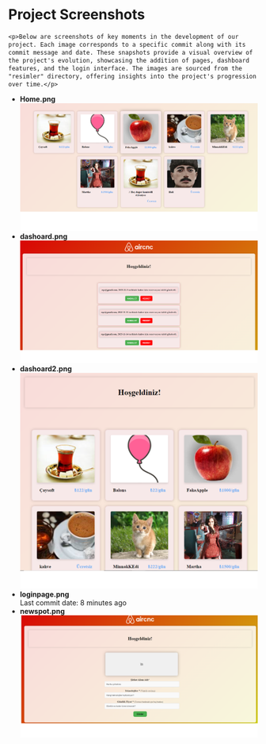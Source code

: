 
Project Screenshots
===================
    <p>Below are screenshots of key moments in the development of our project. Each image corresponds to a specific commit along with its commit message and date. These snapshots provide a visual overview of the project's evolution, showcasing the addition of pages, dashboard features, and the login interface. The images are sourced from the "resimler" directory, offering insights into the project's progression over time.</p>

*   **Home.png**  
    ![Adsız.png](resimler/Adsız.png)
*   **dashoard.png**  
    ![dashoard.png](resimler/dashoard.png)
*   **dashoard2.png**  
    ![dashoard2.png](resimler/dashoard2.png)
*   **loginpage.png**  
    Last commit date: 8 minutes ago  
*   **newspot.png**  
    ![newspot.png](resimler/newspot.png)
